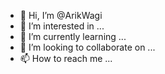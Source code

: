 - 👋 Hi, I’m @ArikWagi
- 👀 I’m interested in ...
- 🌱 I’m currently learning ...
- 💞️ I’m looking to collaborate on ...
- 📫 How to reach me ...

<!---
ArikWagi/ArikWagi is a ✨ special ✨ repository because its `README.md` (this file) appears on your GitHub profile.
You can click the Preview link to take a look at your changes.
--->
